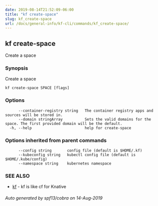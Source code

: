```yaml
---
date: 2019-08-14T21:52:09-06:00
title: "kf create-space"
slug: kf_create-space
url: /docs/general-info/kf-cli/commands/kf_create-space/
---
```

## kf create-space

Create a space

### Synopsis

Create a space

```
kf create-space SPACE [flags]
```

### Options

```
      --container-registry string   The container registry apps and sources will be stored in.
      --domain stringArray          Sets the valid domains for the space. The first provided domain will be the default.
  -h, --help                        help for create-space
```

### Options inherited from parent commands

```
      --config string       config file (default is $HOME/.kf)
      --kubeconfig string   kubectl config file (default is $HOME/.kube/config)
      --namespace string    kubernetes namespace
```

### SEE ALSO

* [kf](/docs/general-info/kf-cli/commands/kf/)	 - kf is like cf for Knative

###### Auto generated by spf13/cobra on 14-Aug-2019
